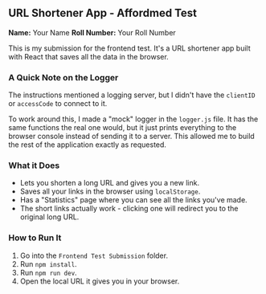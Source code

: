 ## URL Shortener App - Affordmed Test

**Name:** Your Name
**Roll Number:** Your Roll Number

This is my submission for the frontend test. It's a URL shortener app built with React that saves all the data in the browser.

### A Quick Note on the Logger

The instructions mentioned a logging server, but I didn't have the `clientID` or `accessCode` to connect to it.

To work around this, I made a "mock" logger in the `logger.js` file. It has the same functions the real one would, but it just prints everything to the browser console instead of sending it to a server. This allowed me to build the rest of the application exactly as requested.

### What it Does

* Lets you shorten a long URL and gives you a new link.
* Saves all your links in the browser using `localStorage`.
* Has a "Statistics" page where you can see all the links you've made.
* The short links actually work - clicking one will redirect you to the original long URL.

### How to Run It

1.  Go into the `Frontend Test Submission` folder.
2.  Run `npm install`.
3.  Run `npm run dev`.
4.  Open the local URL it gives you in your browser.
